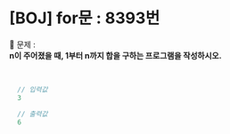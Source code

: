 # [BOJ] for문 : 8393번

💙 문제 :   
**n이 주어졌을 때, 1부터 n까지 합을 구하는 프로그램을 작성하시오.**

<br />

```javascript
  // 입력값
  3
```
```javascript
  // 출력값
  6
```
